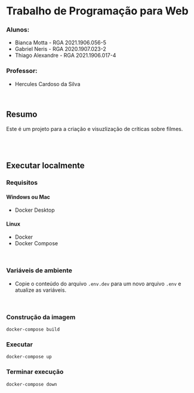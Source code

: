 # Trabalho de Programação para Web

### Alunos:
- Bianca Motta     - RGA 2021.1906.056-5
- Gabriel Neris    - RGA 2020.1907.023-2
- Thiago Alexandre - RGA 2021.1906.017-4

### Professor:

- Hercules Cardoso da Silva
<br>

## Resumo

Este é um projeto para a criação e visuzlização de críticas sobre filmes.

<br>
<br>

## Executar localmente
### Requisitos
#### Windows ou Mac
- Docker Desktop
#### Linux
- Docker
- Docker Compose

<br>

### Variáveis de ambiente

- Copie o conteúdo do arquivo `.env.dev` para um novo arquivo `.env` e atualize as variáveis.

<br>

### Construção da imagem

```
docker-compose build
```

### Executar

```
docker-compose up
```

### Terminar execução

```
docker-compose down
```
